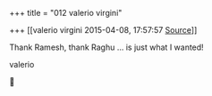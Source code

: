 +++
title = "012 valerio virgini"

+++
[[valerio virgini	2015-04-08, 17:57:57 [Source](https://groups.google.com/g/samskrita/c/bY99uj4DdB0)]]



Thank Ramesh, thank Raghu ... is just what I wanted!  
  

valerio  



